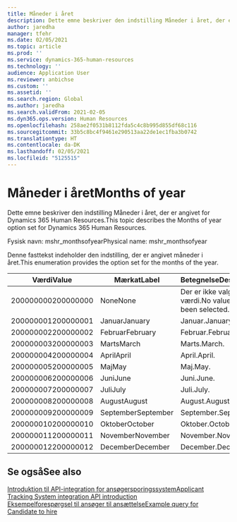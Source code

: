 ```yaml
---
title: Måneder i året
description: Dette emne beskriver den indstilling Måneder i året, der er angivet for Dynamics 365 Human Resources.
author: jaredha
manager: tfehr
ms.date: 02/05/2021
ms.topic: article
ms.prod: ''
ms.service: dynamics-365-human-resources
ms.technology: ''
audience: Application User
ms.reviewer: anbichse
ms.custom: ''
ms.assetid: ''
ms.search.region: Global
ms.author: jaredha
ms.search.validFrom: 2021-02-05
ms.dyn365.ops.version: Human Resources
ms.openlocfilehash: 258ae2f0531b8112fda5c4c8b995d855df68c116
ms.sourcegitcommit: 33b5c8bc4f9461e290513aa22de1ec1fba3b0742
ms.translationtype: HT
ms.contentlocale: da-DK
ms.lasthandoff: 02/05/2021
ms.locfileid: "5125515"
---
```

# <a name="months-of-year"></a><span data-ttu-id="b0313-103">Måneder i året</span><span class="sxs-lookup"><span data-stu-id="b0313-103">Months of year</span></span>

<span data-ttu-id="b0313-104">Dette emne beskriver den indstilling Måneder i året, der er angivet for Dynamics 365 Human Resources.</span><span class="sxs-lookup"><span data-stu-id="b0313-104">This topic describes the Months of year option set for Dynamics 365 Human Resources.</span></span>

<span data-ttu-id="b0313-105">Fysisk navn: mshr_monthsofyear</span><span class="sxs-lookup"><span data-stu-id="b0313-105">Physical name: mshr_monthsofyear</span></span>

<span data-ttu-id="b0313-106">Denne fasttekst indeholder den indstilling, der er angivet måneder i året.</span><span class="sxs-lookup"><span data-stu-id="b0313-106">This enumeration provides the option set for the months of the year.</span></span>

| <span data-ttu-id="b0313-107">Værdi</span><span class="sxs-lookup"><span data-stu-id="b0313-107">Value</span></span> | <span data-ttu-id="b0313-108">Mærkat</span><span class="sxs-lookup"><span data-stu-id="b0313-108">Label</span></span> | <span data-ttu-id="b0313-109">Betegnelse</span><span class="sxs-lookup"><span data-stu-id="b0313-109">Description</span></span> |
| --- | --- | --- |
| <span data-ttu-id="b0313-110">200000000</span><span class="sxs-lookup"><span data-stu-id="b0313-110">200000000</span></span> | <span data-ttu-id="b0313-111">None</span><span class="sxs-lookup"><span data-stu-id="b0313-111">None</span></span> | <span data-ttu-id="b0313-112">Der er ikke valgt en værdi.</span><span class="sxs-lookup"><span data-stu-id="b0313-112">No value has been selected.</span></span> |
| <span data-ttu-id="b0313-113">200000001</span><span class="sxs-lookup"><span data-stu-id="b0313-113">200000001</span></span> | <span data-ttu-id="b0313-114">Januar</span><span class="sxs-lookup"><span data-stu-id="b0313-114">January</span></span> | <span data-ttu-id="b0313-115">Januar.</span><span class="sxs-lookup"><span data-stu-id="b0313-115">January.</span></span> |
| <span data-ttu-id="b0313-116">200000002</span><span class="sxs-lookup"><span data-stu-id="b0313-116">200000002</span></span> | <span data-ttu-id="b0313-117">Februar</span><span class="sxs-lookup"><span data-stu-id="b0313-117">February</span></span> | <span data-ttu-id="b0313-118">Februar.</span><span class="sxs-lookup"><span data-stu-id="b0313-118">February.</span></span> |
| <span data-ttu-id="b0313-119">200000003</span><span class="sxs-lookup"><span data-stu-id="b0313-119">200000003</span></span> | <span data-ttu-id="b0313-120">Marts</span><span class="sxs-lookup"><span data-stu-id="b0313-120">March</span></span> | <span data-ttu-id="b0313-121">Marts.</span><span class="sxs-lookup"><span data-stu-id="b0313-121">March.</span></span> |
| <span data-ttu-id="b0313-122">200000004</span><span class="sxs-lookup"><span data-stu-id="b0313-122">200000004</span></span> | <span data-ttu-id="b0313-123">April</span><span class="sxs-lookup"><span data-stu-id="b0313-123">April</span></span> | <span data-ttu-id="b0313-124">April.</span><span class="sxs-lookup"><span data-stu-id="b0313-124">April.</span></span> |
| <span data-ttu-id="b0313-125">200000005</span><span class="sxs-lookup"><span data-stu-id="b0313-125">200000005</span></span> | <span data-ttu-id="b0313-126">Maj</span><span class="sxs-lookup"><span data-stu-id="b0313-126">May</span></span> | <span data-ttu-id="b0313-127">Maj.</span><span class="sxs-lookup"><span data-stu-id="b0313-127">May.</span></span> |
| <span data-ttu-id="b0313-128">200000006</span><span class="sxs-lookup"><span data-stu-id="b0313-128">200000006</span></span> | <span data-ttu-id="b0313-129">Juni</span><span class="sxs-lookup"><span data-stu-id="b0313-129">June</span></span> | <span data-ttu-id="b0313-130">Juni.</span><span class="sxs-lookup"><span data-stu-id="b0313-130">June.</span></span> |
| <span data-ttu-id="b0313-131">200000007</span><span class="sxs-lookup"><span data-stu-id="b0313-131">200000007</span></span> | <span data-ttu-id="b0313-132">Juli</span><span class="sxs-lookup"><span data-stu-id="b0313-132">July</span></span> | <span data-ttu-id="b0313-133">Juli.</span><span class="sxs-lookup"><span data-stu-id="b0313-133">July.</span></span> |
| <span data-ttu-id="b0313-134">200000008</span><span class="sxs-lookup"><span data-stu-id="b0313-134">200000008</span></span> | <span data-ttu-id="b0313-135">August</span><span class="sxs-lookup"><span data-stu-id="b0313-135">August</span></span> | <span data-ttu-id="b0313-136">August.</span><span class="sxs-lookup"><span data-stu-id="b0313-136">August.</span></span> |
| <span data-ttu-id="b0313-137">200000009</span><span class="sxs-lookup"><span data-stu-id="b0313-137">200000009</span></span> | <span data-ttu-id="b0313-138">September</span><span class="sxs-lookup"><span data-stu-id="b0313-138">September</span></span> | <span data-ttu-id="b0313-139">September.</span><span class="sxs-lookup"><span data-stu-id="b0313-139">September.</span></span> |
| <span data-ttu-id="b0313-140">200000010</span><span class="sxs-lookup"><span data-stu-id="b0313-140">200000010</span></span> | <span data-ttu-id="b0313-141">Oktober</span><span class="sxs-lookup"><span data-stu-id="b0313-141">October</span></span> | <span data-ttu-id="b0313-142">Oktober.</span><span class="sxs-lookup"><span data-stu-id="b0313-142">October.</span></span> |
| <span data-ttu-id="b0313-143">200000011</span><span class="sxs-lookup"><span data-stu-id="b0313-143">200000011</span></span> | <span data-ttu-id="b0313-144">November</span><span class="sxs-lookup"><span data-stu-id="b0313-144">November</span></span> | <span data-ttu-id="b0313-145">November.</span><span class="sxs-lookup"><span data-stu-id="b0313-145">November.</span></span> |
| <span data-ttu-id="b0313-146">200000012</span><span class="sxs-lookup"><span data-stu-id="b0313-146">200000012</span></span> | <span data-ttu-id="b0313-147">December</span><span class="sxs-lookup"><span data-stu-id="b0313-147">December</span></span> | <span data-ttu-id="b0313-148">December.</span><span class="sxs-lookup"><span data-stu-id="b0313-148">December.</span></span> |

## <a name="see-also"></a><span data-ttu-id="b0313-149">Se også</span><span class="sxs-lookup"><span data-stu-id="b0313-149">See also</span></span>

[<span data-ttu-id="b0313-150">Introduktion til API-integration for ansøgersporingssystem</span><span class="sxs-lookup"><span data-stu-id="b0313-150">Applicant Tracking System integration API introduction</span></span>](hr-admin-integration-ats-api-introduction.md)<br>
[<span data-ttu-id="b0313-151">Eksempelforespørgsel til ansøger til ansættelse</span><span class="sxs-lookup"><span data-stu-id="b0313-151">Example query for Candidate to hire</span></span>](hr-admin-integration-ats-api-candidate-to-hire-example-query.md)
